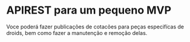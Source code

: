 # APIREST para um pequeno MVP

Voce poderá fazer publicações de cotacões para peças especifícas de droids, bem como fazer a manutenção e remoção delas. 


